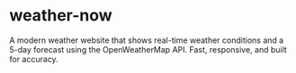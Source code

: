 # weather-now
A modern weather website that shows real-time weather conditions and a 5-day forecast using the OpenWeatherMap API. Fast, responsive, and built for accuracy.

